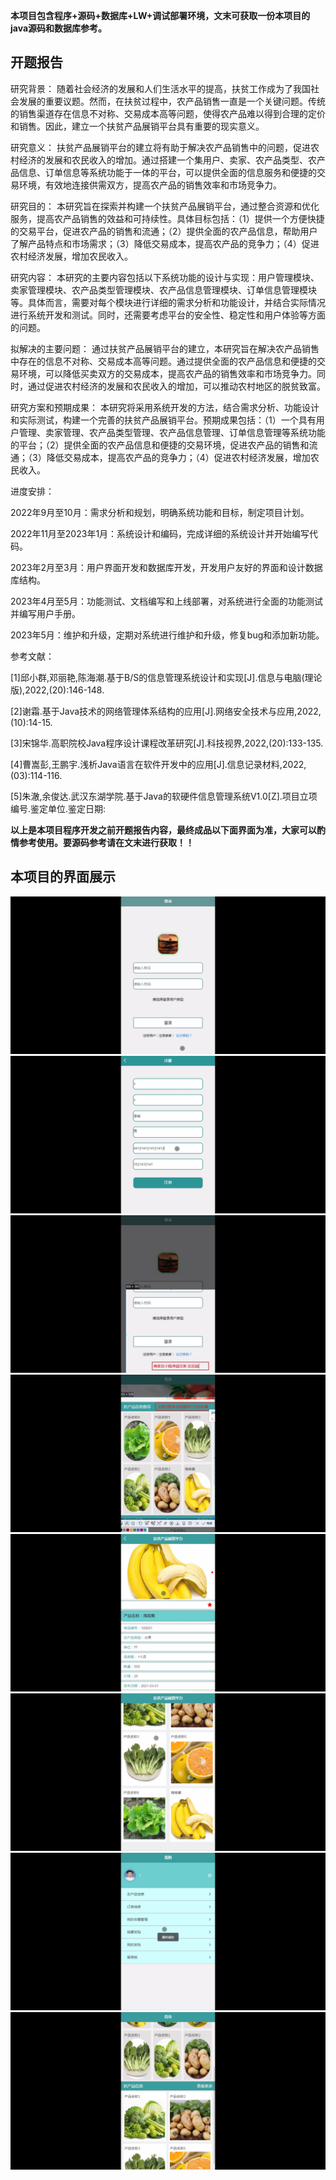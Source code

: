 ****本项目包含程序+源码+数据库+LW+调试部署环境，文末可获取一份本项目的java源码和数据库参考。****

## ******开题报告******

研究背景：
随着社会经济的发展和人们生活水平的提高，扶贫工作成为了我国社会发展的重要议题。然而，在扶贫过程中，农产品销售一直是一个关键问题。传统的销售渠道存在信息不对称、交易成本高等问题，使得农产品难以得到合理的定价和销售。因此，建立一个扶贫产品展销平台具有重要的现实意义。

研究意义：
扶贫产品展销平台的建立将有助于解决农产品销售中的问题，促进农村经济的发展和农民收入的增加。通过搭建一个集用户、卖家、农产品类型、农产品信息、订单信息等系统功能于一体的平台，可以提供全面的信息服务和便捷的交易环境，有效地连接供需双方，提高农产品的销售效率和市场竞争力。

研究目的：
本研究旨在探索并构建一个扶贫产品展销平台，通过整合资源和优化服务，提高农产品销售的效益和可持续性。具体目标包括：（1）提供一个方便快捷的交易平台，促进农产品的销售和流通；（2）提供全面的农产品信息，帮助用户了解产品特点和市场需求；（3）降低交易成本，提高农产品的竞争力；（4）促进农村经济发展，增加农民收入。

研究内容：
本研究的主要内容包括以下系统功能的设计与实现：用户管理模块、卖家管理模块、农产品类型管理模块、农产品信息管理模块、订单信息管理模块等。具体而言，需要对每个模块进行详细的需求分析和功能设计，并结合实际情况进行系统开发和测试。同时，还需要考虑平台的安全性、稳定性和用户体验等方面的问题。

拟解决的主要问题：
通过扶贫产品展销平台的建立，本研究旨在解决农产品销售中存在的信息不对称、交易成本高等问题。通过提供全面的农产品信息和便捷的交易环境，可以降低买卖双方的交易成本，提高农产品的销售效率和市场竞争力。同时，通过促进农村经济的发展和农民收入的增加，可以推动农村地区的脱贫致富。

研究方案和预期成果：
本研究将采用系统开发的方法，结合需求分析、功能设计和实际测试，构建一个完善的扶贫产品展销平台。预期成果包括：（1）一个具有用户管理、卖家管理、农产品类型管理、农产品信息管理、订单信息管理等系统功能的平台；（2）提供全面的农产品信息和便捷的交易环境，促进农产品的销售和流通；（3）降低交易成本，提高农产品的竞争力；（4）促进农村经济发展，增加农民收入。

进度安排：

2022年9月至10月：需求分析和规划，明确系统功能和目标，制定项目计划。

2022年11月至2023年1月：系统设计和编码，完成详细的系统设计并开始编写代码。

2023年2月至3月：用户界面开发和数据库开发，开发用户友好的界面和设计数据库结构。

2023年4月至5月：功能测试、文档编写和上线部署，对系统进行全面的功能测试并编写用户手册。

2023年5月：维护和升级，定期对系统进行维护和升级，修复bug和添加新功能。

参考文献：

[1]邱小群,邓丽艳,陈海潮.基于B/S的信息管理系统设计和实现[J].信息与电脑(理论版),2022,(20):146-148.

[2]谢霜.基于Java技术的网络管理体系结构的应用[J].网络安全技术与应用,2022,(10):14-15.

[3]宋锦华.高职院校Java程序设计课程改革研究[J].科技视界,2022,(20):133-135.

[4]曹嵩彭,王鹏宇.浅析Java语言在软件开发中的应用[J].信息记录材料,2022,(03):114-116.

[5]朱澈,余俊达.武汉东湖学院.基于Java的软硬件信息管理系统V1.0[Z].项目立项编号.鉴定单位.鉴定日期:

****以上是本项目程序开发之前开题报告内容，最终成品以下面界面为准，大家可以酌情参考使用。要源码参考请在文末进行获取！！****

## ******本项目的界面展示******

![](./res/e61a933a147e42ccab71a2112ef1265c.png)![](./res/cd9dbed5aebb4a89990a80d7d1e8ddd5.png)![](./res/cadf371bf5824c84ac6cc95cb52fc9a8.png)![](./res/8f770f68e02240bbb6f54c94cb4470a2.png)![](./res/47e57c8f562f4bcf917508dfa60e17ab.png)![](./res/5949b895a27b47b88b630f301b52f8ec.png)![](./res/a954ba3d3770413db4c7611ea71b9081.png)![](./res/d6eba38d31ef45d2ad0e0ffc6e6f2e31.png)

